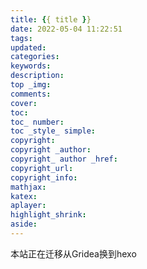```yaml
---
title: {{ title }}
date: 2022-05-04 11:22:51
tags:
updated: 
categories: 
keywords: 
description: 
top _img: 
comments: 
cover: 
toc: 
toc_ number: 
toc _style_ simple: 
copyright: 
copyright _author: 
copyright_ author _href:
copyright_url:
copyright_info:
mathjax:
katex:
aplayer:
highlight_shrink:
aside:
---
```

本站正在迁移从Gridea换到hexo

